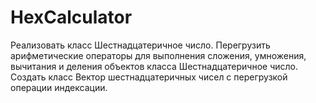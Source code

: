 # HexCalculator
 
 Реализовать класс Шестнадцатеричное число. Перегрузить арифметические операторы для
выполнения сложения, умножения, вычитания и деления объектов класса Шестнадцатеричное число. Создать класс Вектор шестнадцатеричных чисел с перегрузкой операции индексации.
